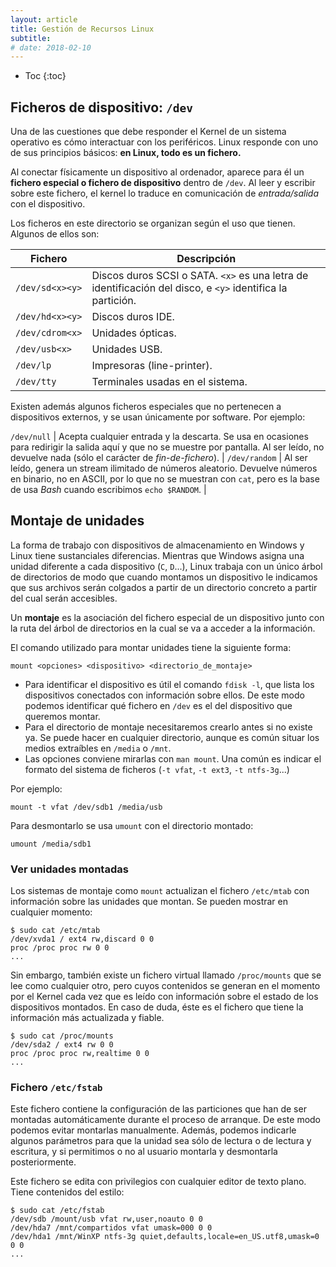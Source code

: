 ```yaml
---
layout: article
title: Gestión de Recursos Linux
subtitle: 
# date: 2018-02-10
---
```


* Toc
{:toc}

## Ficheros de dispositivo: `/dev`

Una de las cuestiones que debe responder el Kernel de un sistema operativo es cómo interactuar con los periféricos. Linux responde con uno de sus principios básicos: **en Linux, todo es un fichero.**

Al conectar físicamente un dispositivo al ordenador, aparece para él un **fichero especial o fichero de dispositivo** dentro de `/dev`. Al leer y escribir sobre este fichero, el kernel lo traduce en comunicación de *entrada/salida* con el dispositivo.

Los ficheros en este directorio se organizan según el uso que tienen. Algunos de ellos son:

| Fichero | Descripción
|---|---
| `/dev/sd<x><y>` | Discos duros SCSI o SATA. `<x>` es una letra de identificación del disco, e `<y>` identifica la partición.
| `/dev/hd<x><y>` | Discos duros IDE.
| `/dev/cdrom<x>` | Unidades ópticas.
| `/dev/usb<x>`   | Unidades USB.
| `/dev/lp`       | Impresoras (line-printer).
| `/dev/tty`      | Terminales usadas en el sistema.

Existen además algunos ficheros especiales que no pertenecen a dispositivos externos, y se usan únicamente por software. Por ejemplo:

`/dev/null` | Acepta cualquier entrada y la descarta. Se usa en ocasiones para redirigir la salida aquí y que no se muestre por pantalla. Al ser leído, no devuelve nada (sólo el carácter de *fin-de-fichero*). |
`/dev/random` | Al ser leído, genera un stream ilimitado de números aleatorio. Devuelve números en binario, no en ASCII, por lo que no se muestran con `cat`, pero es la base de usa *Bash* cuando escribimos `echo $RANDOM`. |


## Montaje de unidades

La forma de trabajo con dispositivos de almacenamiento en Windows y Linux tiene sustanciales diferencias. Mientras que Windows asigna una unidad diferente a cada dispositivo (`C`, `D`...), Linux trabaja con un único árbol de directorios de modo que cuando montamos un dispositivo le indicamos que sus archivos serán colgados a partir de un directorio concreto a partir del cual serán accesibles.

Un **montaje** es la asociación del fichero especial de un dispositivo junto con la ruta del árbol de directorios en la cual se va a acceder a la información.

El comando utilizado para montar unidades tiene la siguiente forma:
```
mount <opciones> <dispositivo> <directorio_de_montaje>
```

- Para identificar el dispositivo es útil el comando `fdisk -l`, que lista los dispositivos conectados con información sobre ellos. De este modo podemos identificar qué fichero en `/dev` es el del dispositivo que queremos montar.
- Para el directorio de montaje necesitaremos crearlo antes si no existe ya. Se puede hacer en cualquier directorio, aunque es común situar los medios extraíbles en `/media` o `/mnt`.
- Las opciones conviene mirarlas con `man mount`. Una común es indicar el formato del sistema de ficheros (`-t vfat`, `-t ext3`, `-t ntfs-3g`...)

Por ejemplo:
```
mount -t vfat /dev/sdb1 /media/usb
```

Para desmontarlo se usa `umount` con el directorio montado:
```
umount /media/sdb1
```

### Ver unidades montadas

Los sistemas de montaje como `mount` actualizan el fichero `/etc/mtab` con información sobre las unidades que montan. Se pueden mostrar en cualquier momento:
```
$ sudo cat /etc/mtab
/dev/xvda1 / ext4 rw,discard 0 0
proc /proc proc rw 0 0
...
```

Sin embargo, también existe un fichero virtual llamado `/proc/mounts` que se lee como cualquier otro, pero cuyos contenidos se generan en el momento por el Kernel cada vez que es leído con información sobre el estado de los dispositivos montados. En caso de duda, éste es el fichero que tiene la información más actualizada y fiable.
```
$ sudo cat /proc/mounts
/dev/sda2 / ext4 rw 0 0
proc /proc proc rw,realtime 0 0
...
```


### Fichero `/etc/fstab`

Este fichero contiene la configuración de las particiones que han de ser montadas automáticamente durante el proceso de arranque. De este modo podemos evitar montarlas manualmente. Además, podemos indicarle algunos parámetros para que la unidad sea sólo de lectura o de lectura y escritura, y si permitimos o no al usuario montarla y desmontarla posteriormente.

Este fichero se edita con privilegios con cualquier editor de texto plano. Tiene contenidos del estilo:
```
$ sudo cat /etc/fstab
/dev/sdb /mount/usb vfat rw,user,noauto 0 0
/dev/hda7 /mnt/compartidos vfat umask=000 0 0
/dev/hda1 /mnt/WinXP ntfs-3g quiet,defaults,locale=en_US.utf8,umask=0 0 0
...
```

